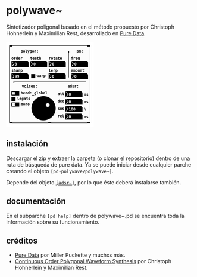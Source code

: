 # polywave~
Sintetizador poligonal basado en el método propuesto por Christoph Hohnerlein y Maximilian Rest, desarrollado en [Pure Data](https://github.com/pure-data/pure-data).  
  
<img src="/polywave.png" alt="imagen demostrativa"></img>


## instalación
Descargar el zip y extraer la carpeta (o clonar el repositorio) dentro de una ruta de búsqueda de pure data. Ya se puede iniciar desde cualquier parche creando el objeto `[pd-polywave/polywave~]`.  
  
Depende del objeto [`[adsr~]`](https://github.com/teaecetyrannis/pd-adsr), por lo que éste deberá instalarse también.


## documentación
En el subparche `[pd help]` dentro de polywave~.pd se encuentra toda la información sobre su funcionamiento.


## créditos
- [Pure Data](https://github.com/pure-data/pure-data) por Miller Puckette y muchxs más.
- [Continuous Order Polygonal Waveform Synthesis](https://quod.lib.umich.edu/cgi/p/pod/dod-idx/continuous-order-polygonalwaveform-synthesis.pdf?c=icmc;idno=bbp2372.2016.104;format=pdf) por Christoph Hohnerlein y Maximilian Rest.
